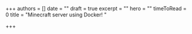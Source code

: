 +++
authors = []
date = ""
draft = true
excerpt = ""
hero = ""
timeToRead = 0
title = "Minecraft server using Docker! "

+++
